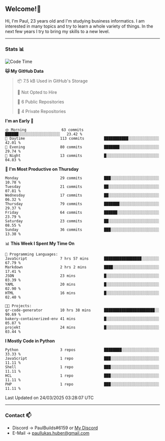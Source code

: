 ## Welcome!👋

Hi, I'm Paul, 23 years old and I'm studying business informatics. I am interested in many topics and try to learn a whole variety of things. In the next few years I try to bring my skills to a new level.

---
### Stats 📊

<!--START_SECTION:waka-->
![Code Time](http://img.shields.io/badge/Code%20Time-111%20hrs%201%20min-blue)

**🐱 My GitHub Data** 

> 📦 7.5 kB Used in GitHub's Storage 
 > 
> 🚫 Not Opted to Hire
 > 
> 📜 6 Public Repositories 
 > 
> 🔑 4 Private Repositories 
 > 
**I'm an Early 🐤** 

```text
🌞 Morning                63 commits          ██████░░░░░░░░░░░░░░░░░░░   23.42 % 
🌆 Daytime                113 commits         ███████████░░░░░░░░░░░░░░   42.01 % 
🌃 Evening                80 commits          ███████░░░░░░░░░░░░░░░░░░   29.74 % 
🌙 Night                  13 commits          █░░░░░░░░░░░░░░░░░░░░░░░░   04.83 % 
```
📅 **I'm Most Productive on Thursday** 

```text
Monday                   29 commits          ███░░░░░░░░░░░░░░░░░░░░░░   10.78 % 
Tuesday                  21 commits          ██░░░░░░░░░░░░░░░░░░░░░░░   07.81 % 
Wednesday                17 commits          ██░░░░░░░░░░░░░░░░░░░░░░░   06.32 % 
Thursday                 79 commits          ███████░░░░░░░░░░░░░░░░░░   29.37 % 
Friday                   64 commits          ██████░░░░░░░░░░░░░░░░░░░   23.79 % 
Saturday                 23 commits          ██░░░░░░░░░░░░░░░░░░░░░░░   08.55 % 
Sunday                   36 commits          ███░░░░░░░░░░░░░░░░░░░░░░   13.38 % 
```


📊 **This Week I Spent My Time On** 

```text
💬 Programming Languages: 
JavaScript               7 hrs 57 mins       █████████████████░░░░░░░░   67.79 % 
Markdown                 2 hrs 2 mins        ████░░░░░░░░░░░░░░░░░░░░░   17.41 % 
JSON                     23 mins             █░░░░░░░░░░░░░░░░░░░░░░░░   03.39 % 
YAML                     20 mins             █░░░░░░░░░░░░░░░░░░░░░░░░   02.90 % 
HTML                     16 mins             █░░░░░░░░░░░░░░░░░░░░░░░░   02.40 % 

🐱‍💻 Projects: 
qr-code-generator        10 hrs 38 mins      ███████████████████████░░   90.69 % 
bakery-containerized-env 41 mins             █░░░░░░░░░░░░░░░░░░░░░░░░   05.87 % 
projekt                  24 mins             █░░░░░░░░░░░░░░░░░░░░░░░░   03.44 % 
```

**I Mostly Code in Python** 

```text
Python                   3 repos             ████████░░░░░░░░░░░░░░░░░   33.33 % 
JavaScript               1 repo              ███░░░░░░░░░░░░░░░░░░░░░░   11.11 % 
Shell                    1 repo              ███░░░░░░░░░░░░░░░░░░░░░░   11.11 % 
HCL                      1 repo              ███░░░░░░░░░░░░░░░░░░░░░░   11.11 % 
PHP                      1 repo              ███░░░░░░░░░░░░░░░░░░░░░░   11.11 % 
```




 Last Updated on 24/03/2025 03:28:07 UTC
<!--END_SECTION:waka-->

---
### Contact 📫

* Discord -> PaulBuilds#6159 or [My Discord](https://discord.gg/7kq6UnB)
* E-Mail -> paullukas.huber@gmail.com
